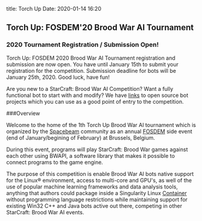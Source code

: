 title: Torch Up
Date: 2020-01-14 16:20
## Torch Up: FOSDEM'20 Brood War AI Tournament

### 2020 Tournament Registration / Submission Open!

Torch Up: FOSDEM 2020 Brood War AI Tournament registration and submission are now open. You have until January 15th to submit your registration for the competition. Submission deadline for bots will be January 25th, 2020. Good luck, have fun!

Are you new to a StarCraft: Brood War AI Competition? Want a fully functional bot to start with and modify? We have [links](https://github.com/jchassoul/awesome-broodwarAI) to open source bot projects which you can use as a good point of entry to the competition. 

###Overview

Welcome to the home of the 1th Torch Up Brood War AI tournament which is organized by the [Spacebeam](https://spacebeam.org) community as an annual [FOSDEM](https://fosdem.org) side event (end of January/begining of February) at Brussels, Belgium.

During this event, programs will play StarCraft: Brood War games against each other using BWAPI, a software library that makes it possible to connect programs to the game engine.

The purpose of this competition is enable Brood War AI bots native support for the Linux® environment, access to multi-core and GPU's, as well of the use of popular machine learning frameworks and data analysis tools, anything that authors could package inside a Singularity Linux [Container](https://sylabs.io/guides/3.4/user-guide/definition_files.html) without programming language restrictions while maintaining support for existing Win32 C++ and Java bots active out there, competing in other StarCraft: Brood War AI events. 
